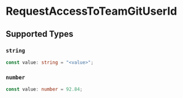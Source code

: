 # RequestAccessToTeamGitUserId


## Supported Types

### `string`

```typescript
const value: string = "<value>";
```

### `number`

```typescript
const value: number = 92.84;
```

